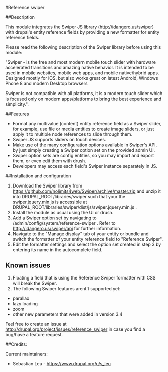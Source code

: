 #Reference swiper

##Description

This module integrates the Swiper JS library (http://idangero.us/swiper) with
drupal's entity reference fields by providing a new formatter for entity
reference fields.

Please read the following description of the Swiper library before using this
module:

"Swiper - is the free and most modern mobile touch slider with hardware
accelerated transitions and amazing native behavior. It is intended to be used
in mobile websites, mobile web apps, and mobile native/hybrid apps. Designed
mostly for iOS, but also works great on latest Android, Windows Phone 8 and
modern Desktop browsers

Swiper is not compatible with all platforms, it is a modern touch slider which
is focused only on modern apps/platforms to bring the best experience and
simplicity.".

##Features

- Format any multivalue (content) entity reference field as a Swiper slider, for
  example, use file or media entities to create image sliders, or just apply it
  to multiple node references to slide through them.
- Swiper JS supports sliders on touch devices.
- Make use of the many configuration options available in Swiper's API, by just
  simply creating a Swiper option set on the provided admin UI.
- Swiper option sets are config entities, so you may import and export them, or
  even edit them with drush.
- Developers may access each field's Swiper instance separately in JS.

##Installation and configuration

1. Download the Swiper library from
https://github.com/nolimits4web/Swiper/archive/master.zip and unzip it into
DRUPAL_ROOT/libraries/swiper such that your the swiper.jquery.min.js is
accessible at DRUPAL_ROOT/libraries/swiper/dist/js/swiper.jquery.min.js .
2. Install the module as usual using the UI or drush.
3. Add a Swiper option set by navigating to
/admin/config/system/reference-swiper . Refer to
http://idangero.us/swiper/api for further information.
4. Navigate to the "Manage display" tab of your entity or bundle and switch the
   formatter of your entity reference field to "Reference Swiper".
5. Edit the formatter settings and select the option set created in step 3 by
   entering its name in the autocomplete field.

## Known issues

1. Floating a field that is using the Reference Swiper formatter with CSS will
   break the Swiper.
2. The following Swiper features arent't supported yet:
- parallax
- lazy loading
- zoom
- other new parameters that were added in version 3.4

Feel free to create an issue at
http://drupal.org/project/issues/reference_swiper in case you find a bug/have a
feature request.

##Credits:

Current maintainers:

- Sebastian Leu - https://www.drupal.org/u/s_leu
